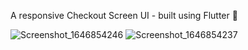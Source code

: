 A responsive Checkout Screen UI - built using Flutter 💙

![Screenshot_1646854246](https://user-images.githubusercontent.com/70325196/157606419-2d568df9-54b7-4868-9988-10bb0226c40e.png)
![Screenshot_1646854237](https://user-images.githubusercontent.com/70325196/157606436-a6eec863-8acd-4b53-81bd-f691017e93bf.png)
